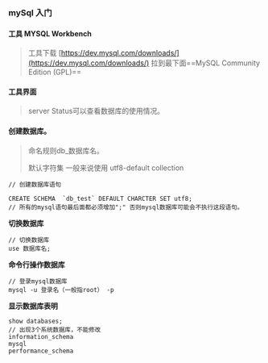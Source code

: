 ### mySql 入门

#### 工具 MYSQL Workbench
> 工具下载 [https://dev.mysql.com/downloads/](https://dev.mysql.com/downloads/) 拉到最下面==MySQL Community Edition (GPL)==

#### 工具界面
> server Status可以查看数据库的使用情况。

#### 创建数据库。
> 命名规则db_数据库名。
> 
> 默认字符集 一般来说使用 utf8-default collection

```
// 创建数据库语句

CREATE SCHEMA  `db_test` DEFAULT CHARCTER SET utf8;
// 所有的mysql语句最后面都必须增加";" 否则mysql数据库可能会不执行这段语句。
```
**切换数据库**
```
// 切换数据库
use 数据库名;
```
**命令行操作数据库**


```
// 登录mysql数据库
mysql -u 登录名（一般指root） -p

```
**显示数据库表明**

```
show databases;
// 出现3个系统数据库，不能修改
information_schema
mysql
performance_schema

```
